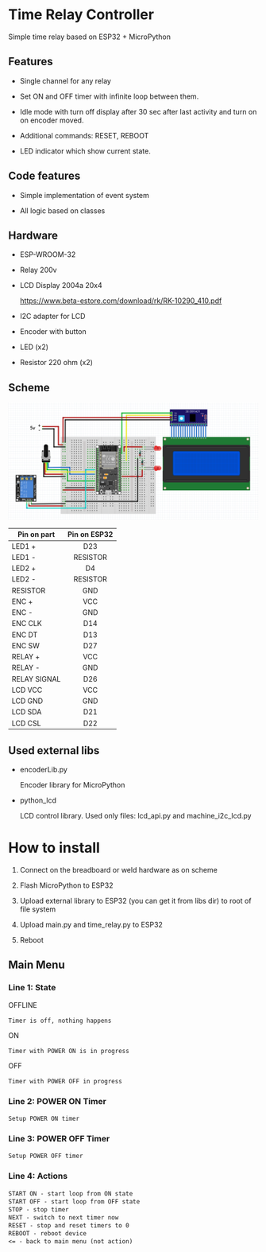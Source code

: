# Time Relay Controller

Simple time relay based on ESP32 + MicroPython

## Features

- Single channel for any relay

- Set ON and OFF timer with infinite loop between them.

- Idle mode with turn off display after 30 sec after last activity and turn on on encoder moved.

- Additional commands: RESET, REBOOT

- LED indicator which show current state.

## Code features

- Simple implementation of event system

- All logic based on classes

## Hardware

- ESP-WROOM-32

- Relay 200v

- LCD Display 2004a 20x4

  https://www.beta-estore.com/download/rk/RK-10290_410.pdf

- I2C adapter for LCD

- Encoder with button

- LED (x2)

- Resistor 220 ohm (x2)

## Scheme

![scheme](./img/relay_wiring_scheme.png)

| Pin on part   | Pin on ESP32  |
| ------------- |:-------------:|
| LED1 +        | D23           |
| LED1 -        | RESISTOR      |
| LED2 +        | D4            |
| LED2 -        | RESISTOR      |
| RESISTOR      | GND			|
| ENC +			| VCC			|
| ENC -			| GND			|
| ENC CLK		| D14			|
| ENC DT		| D13			|
| ENC SW		| D27			|
| RELAY +		| VCC			|
| RELAY -		| GND			|
| RELAY SIGNAL  | D26			|
| LCD VCC		| VCC			|
| LCD GND		| GND			|
| LCD SDA		| D21			|
| LCD CSL		| D22			|

## Used external libs

- encoderLib.py

    Encoder library for MicroPython

- python_lcd

    LCD control library. Used only files: lcd_api.py and machine_i2c_lcd.py


# How to install

1. Connect on the breadboard or weld hardware as on scheme

2. Flash MicroPython to ESP32

3. Upload external library to ESP32 (you can get it from libs dir) to root of file system

4. Upload main.py and time_relay.py to ESP32

5. Reboot


## Main Menu

### Line 1: State

OFFLINE

    Timer is off, nothing happens

ON

    Timer with POWER ON is in progress

OFF

    Timer with POWER OFF in progress

### Line 2: POWER ON Timer

    Setup POWER ON timer

### Line 3: POWER OFF Timer

    Setup POWER OFF timer

### Line 4: Actions

    START ON - start loop from ON state
    START OFF - start loop from OFF state
    STOP - stop timer
    NEXT - switch to next timer now
    RESET - stop and reset timers to 0
    REBOOT - reboot device
    <= - back to main menu (not action)
